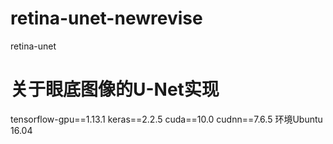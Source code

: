 # retina-unet-newrevise
retina-unet
# 关于眼底图像的U-Net实现
tensorflow-gpu==1.13.1
keras==2.2.5
cuda==10.0
cudnn==7.6.5
环境Ubuntu 16.04
